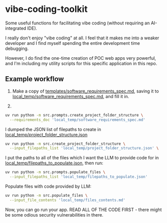 # vibe-coding-toolkit
Some useful functions for facilitating vibe coding (without requiring an AI-integrated IDE).

I really don't enjoy "vibe coding" at all. I feel that it makes me into a weaker developer and I find myself spending the entire development time debugging.

However, I do find the one-time creation of POC web apps very powerful, and I'm including my utility scripts for this specific application in this repo.

## Example workflow

1. Make a copy of [templates/software_requirements_spec.md](./templates/software_requirements_spec.md), saving it to [local_temp/software_requirements_spec.md](./local_temp/software_requirements_spec.md), and fill it in.

2. 

```bash
uv run python -m src.prompts.create_project_folder_structure \
  --requirements_doc 'local_temp/software_requirements_spec.md'
```

I dumped the JSON list of filepaths to create in [local_temp/project_folder_structure.json](./local_temp/project_folder_structure.json)


```bash
uv run python -m src.create_project_folder_structure \
  --input_filepaths_list 'local_temp/project_folder_structure.json' \
```

I put the paths to all of the files which I want the LLM to provide code for in [local_temp/filepaths_to_populate.json](./local_temp/filepaths_to_populate.json), then run:

```bash
uv run python -m src.prompts.populate_files \
  --input_filepaths_list 'local_temp/filepaths_to_populate.json'
```

Populate files with code provided by LLM:
```bash
uv run python -m src.populate_files \
  --input_file_contents 'local_temp/files_contents.md'
```

Now, you can go run your app. READ ALL OF THE CODE FIRST - there might be some odious security vulnerabilities in there.
